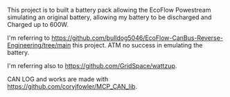 This project is to built a battery pack allowing the EcoFlow Powestream simulating an original battery, allowing my battery to be discharged and Charged up to 600W.

I'm referring to https://github.com/bulldog5046/EcoFlow-CanBus-Reverse-Engineering/tree/main this project. ATM no success in emulating the battery.

I'm referring also to https://github.com/GridSpace/wattzup.


CAN LOG and works are made with https://github.com/coryjfowler/MCP_CAN_lib.
